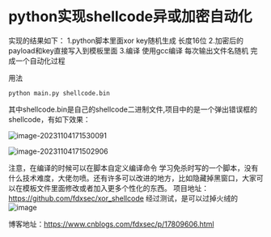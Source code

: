 # python实现shellcode异或加密自动化

实现的结果如下：
1.python脚本里面xor key随机生成 长度16位
2.加密后的payload和key直接写入到模板里面
3.编译 使用gcc编译  每次输出文件名随机 完成一个自动化过程

用法

```shell
python main.py shellcode.bin
```

其中shellcode.bin是自己的shellcode二进制文件,项目中的是一个弹出错误框的shellcode，有如下效果：

![image-20231104171530091](https://raw.githubusercontent.com/fdxsec/md_images/master/img/image-20231104171530091.png)

![image-20231104171502906](https://raw.githubusercontent.com/fdxsec/md_images/master/img/image-20231104171502906.png)


注意，在编译的时候可以在脚本自定义编译命令
学习免杀时写的一个脚本，没有什么技术难度，大佬勿喷。还有许多可以改进的地方，比如隐藏掉黑窗口，大家可以在模板文件里面修改或者加入更多个性化的东西。
项目地址：https://github.com/fdxsec/xor_shellcode
经过测试，是可以过掉火绒的
![image](https://github.com/fdxsec/xor_shellcode/assets/117912115/96666b17-5ed5-4704-af28-4657ec3df9ce)

博客地址：https://www.cnblogs.com/fdxsec/p/17809606.html
